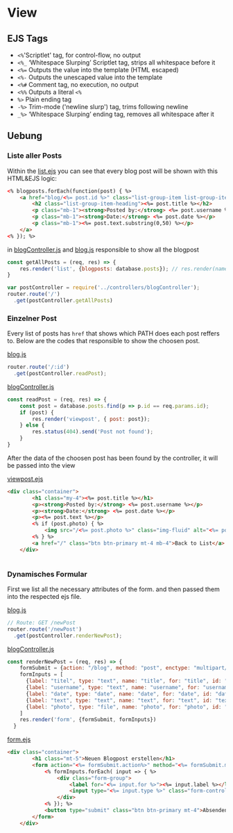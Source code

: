 # View

## EJS Tags

- `<%`'Scriptlet' tag, for control-flow, no output
- `<%_` ‘Whitespace Slurping’ Scriptlet tag, strips all whitespace before it
- `<%=` Outputs the value into the template (HTML escaped)
- `<%-` Outputs the unescaped value into the template
- `<%#` Comment tag, no execution, no output
- `<%%` Outputs a literal `<%`
- `%>` Plain ending tag
- `-%>` Trim-mode ('newline slurp') tag, trims following newline
- `_%>` ‘Whitespace Slurping’ ending tag, removes all whitespace after it

## Uebung

### Liste aller Posts

Within the [list.ejs](/View/views/list.ejs) you can see that every blog post will be shown with this HTML&EJS logic:

```html
<% blogposts.forEach(function(post) { %>
    <a href="blog/<%= post.id %>" class="list-group-item list-group-item-action">
        <h2 class="list-group-item-heading"><%= post.title %></h2>
        <p class="mb-1"><strong>Posted by:</strong> <%= post.username %></p>
        <p class="mb-1"><strong>Date:</strong> <%= post.date %></p>
        <p class="mb-1"><%= post.text.substring(0,50) %></p>
    </a>
<% }); %>
```

in [blogController.js](/View/controllers/blogController.js) and [blog.js](/View/routes/blog.js) responsible to show all the blogpost

```js
const getAllPosts = (req, res) => { 
    res.render('list', {blogposts: database.posts}); // res.render(name of ejs, objects); 
}
```

```js
var postController = require('../controllers/blogController');
router.route('/')
  .get(postController.getAllPosts)
```

### Einzelner Post

Every list of posts has `href` that shows which PATH does each post reffers to. Below are the codes that responsible to show the choosen post.

[blog.js](/View/routes/blog.js)

```js
router.route('/:id')
  .get(postController.readPost);
```

[blogController.js](/View/controllers/blogController.js)

```js
const readPost = (req, res) => {
    const post = database.posts.find(p => p.id == req.params.id);
    if (post) {
        res.render('viewpost', { post: post});
    } else {
        res.status(404).send('Post not found');
    }
}
```

After the data of the choosen post has been found by the controller, it will be passed into the view 

[viewpost.ejs](/View/views/viewpost.ejs)

```html
<div class="container">
        <h1 class="my-4"><%= post.title %></h1>
        <p><strong>Posted by:</strong> <%= post.username %></p>
        <p><strong>Date:</strong> <%= post.date %></p>
        <p><%= post.text %></p>
        <% if (post.photo) { %>
            <img src="/<%= post.photo %>" class="img-fluid" alt="<%= post.photo %>">
        <% } %>
        <a href="/" class="btn btn-primary mt-4 mb-4">Back to List</a>
    </div>
    
```

### Dynamisches Formular

First we list all the necessary attributes of the form. and then passed them into the respected ejs file.

[blog.js](/View/routes/blog.js)

```js
// Route: GET /newPost
router.route('/newPost')
  .get(postController.renderNewPost); 
```

[blogController.js](/View/controllers/blogController.js)

```js
const renderNewPost = (req, res) => {
    formSubmit = {action: "/blog", method: "post", enctype: "multipart/form-data", submitValue: "Senden", class: "mt-4"}
    formInputs = [
      {label: "titel", type: "text", name: "title", for: "title", id: "title", required: "required"},
      {label: "username", type: "text", name: "username", for: "username", id: "username", required: "required"},
      {label: "date", type: "date", name: "date", for: "date", id: "date", required: "required"},
      {label: "text", type: "text", name: "text", for: "text", id: "text", required: "required"},
      {label: "photo", type: "file", name: "photo", for: "photo", id: "photo", required: ""}
    ]
    res.render('form', {formSubmit, formInputs}) 
  }
```

[form.ejs](/View/views/form.ejs)

```html
<div class="container">
        <h1 class="mt-5">Neuen Blogpost erstellen</h1>
        <form action="<%= formSubmit.action%>" method="<%= formSubmit.method %>" class="<%= formSubmit.class %>" enctype="<%= formSubmit.enctype  %>">
            <% formInputs.forEach( input => { %>
                <div class="form-group">
                    <label for="<%= input.for %>"><%= input.label %></label>
                    <input type="<%= input.type %>" class="form-control" id=<%= input.id %> name="<%= input.name%>" <%= input.required  %>>
                </div>
            <% }); %>
            <button type="submit" class="btn btn-primary mt-4">Absenden</button>
        </form>
    </div>
```
